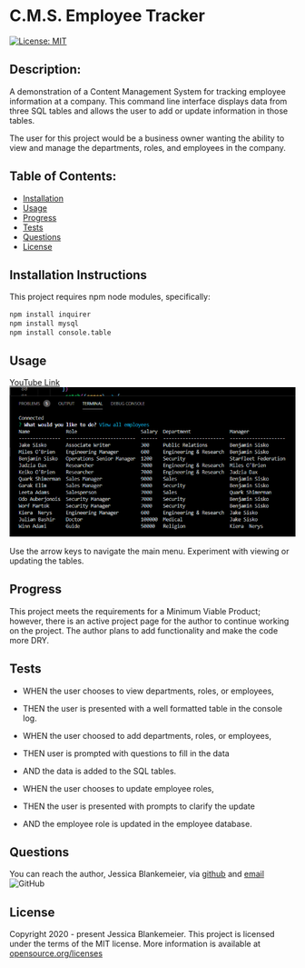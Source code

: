 # C.M.S. Employee Tracker
[![License: MIT](https://img.shields.io/badge/License-MIT-yellow.svg)](https://opensource.org/licenses/MIT)
## Description:  
 A demonstration of a Content Management System for tracking employee information at a company. This command line interface displays data from three SQL tables and allows the user to add or update information in those tables. 

 The user for this project would be a business owner wanting the ability to view and manage the departments, roles, and employees in the company. 

    
## Table of Contents:
* [Installation](#installation-instructions)
* [Usage](#usage)
* [Progress](#progress)
* [Tests](#tests)
* [Questions](#questions)
* [License](#license-info)

## Installation Instructions
This project requires npm node modules, specifically:
```
npm install inquirer
npm install mysql
npm install console.table 
```

## Usage
[YouTube Link](https://youtu.be/AyRKDF5CSvI)
![ScreenShot](https://github.com/jessicablank/employee-tracker/blob/master/homepage.PNG)

Use the arrow keys to navigate the main menu. Experiment with viewing or updating the tables. 

## Progress
This project meets the requirements for a Minimum Viable Product; however, there is an active project page for the author to continue working on the project. The author plans to add functionality and make the code more DRY. 

## Tests
- WHEN the user chooses to view departments, roles, or employees, 
- THEN the user is presented with a well formatted table in the console log. 

- WHEN the user choosed to add departments, roles, or employees, 
- THEN user is prompted with questions to fill in the data 
- AND the data is added to the SQL tables.

- WHEN the user chooses to update employee roles, 
- THEN the user is presented with prompts to clarify the update 
- AND the employee role is updated in the employee database. 

## Questions
You can reach the author, Jessica Blankemeier,  via [github](http://github.com/jessicablank) and [email](mailto:jessicablankemeier@gmail.com)
![GitHub](https://img.shields.io/github/followers/jessicablank?label=follow&style=social)

## License
Copyright 2020 - present Jessica Blankemeier.
This project is licensed under the terms of the MIT license. 
More information is available at [opensource.org/licenses](https://opensource.org/licenses/MIT) 